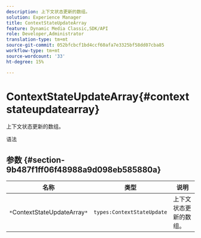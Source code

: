 ```yaml
---
description: 上下文状态更新的数组。
solution: Experience Manager
title: ContextStateUpdateArray
feature: Dynamic Media Classic,SDK/API
role: Developer,Administrator
translation-type: tm+mt
source-git-commit: 052bfcbcf1bd4ccf60afa7e3325bf58dd07cba85
workflow-type: tm+mt
source-wordcount: '33'
ht-degree: 15%

---
```



# ContextStateUpdateArray{#contextstateupdatearray}

上下文状态更新的数组。

语法

## 参数 {#section-9b487f1ff06f48988a9d098eb585880a}

| 名称 | 类型 | 说明 |
|---|---|---|
| `*`ContextStateUpdateArray`*` | `types:ContextStateUpdate` | 上下文状态更新的数组。 |

